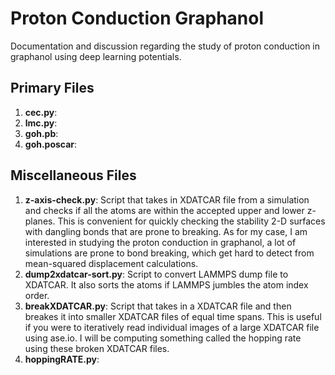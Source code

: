 # Proton Conduction Graphanol
Documentation and discussion regarding the study of proton conduction in graphanol using deep learning potentials.

## Primary Files

1. **cec.py**:
2. **lmc.py**:
3. **goh.pb**:
4. **goh.poscar**:

## Miscellaneous Files

1. **z-axis-check.py**: Script that takes in XDATCAR file from a simulation and checks if all the atoms are within the accepted upper and lower z-planes. This is convenient for quickly checking the stability 2-D surfaces with dangling bonds that are prone to breaking. As for my case, I am interested in studying the proton conduction in graphanol, a lot of simulations are prone to bond breaking, which get hard to detect from mean-squared displacement calculations. 
2. **dump2xdatcar-sort.py**: Script to convert LAMMPS dump file to XDATCAR. It also sorts the atoms if LAMMPS jumbles the atom index order. 
3. **breakXDATCAR.py**: Script that takes in a XDATCAR file and then breakes it into smaller XDATCAR files of equal time spans. This is useful if you were to iteratively read individual images of a large XDATCAR file using ase.io. I will be computing something called the hopping rate using these broken XDATCAR files.
4. **hoppingRATE.py**: 

